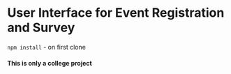 # User Interface for **Event Registration and Survey**

`npm install` - on first clone

#### This is only a college project

